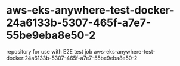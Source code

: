 # aws-eks-anywhere-test-docker-24a6133b-5307-465f-a7e7-55be9eba8e50-2
repository for use with E2E test job aws-eks-anywhere-test-docker:24a6133b-5307-465f-a7e7-55be9eba8e50-2
